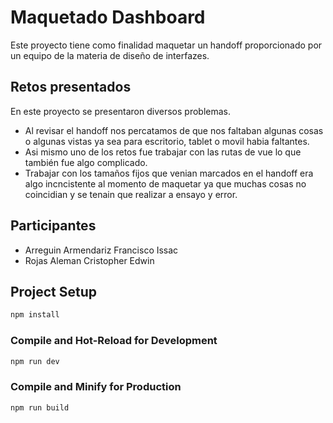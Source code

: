 # Maquetado Dashboard

Este proyecto tiene como finalidad maquetar un handoff proporcionado por un equipo de la materia de diseño de interfazes.

## Retos presentados

En este proyecto se presentaron diversos problemas.

- Al revisar el handoff nos percatamos de que nos faltaban algunas cosas o algunas vistas ya sea para escritorio, tablet o movil habia faltantes.
- Asi mismo uno de los retos fue trabajar con las rutas de vue lo que también fue algo complicado.
- Trabajar con los tamaños fijos que venian marcados en el handoff era algo incncistente al momento de maquetar ya que muchas cosas no coincidian y se tenain que realizar a ensayo y error.

## Participantes

- Arreguin Armendariz Francisco Issac
- Rojas Aleman Cristopher Edwin

## Project Setup

```sh
npm install
```

### Compile and Hot-Reload for Development

```sh
npm run dev
```

### Compile and Minify for Production

```sh
npm run build
```
